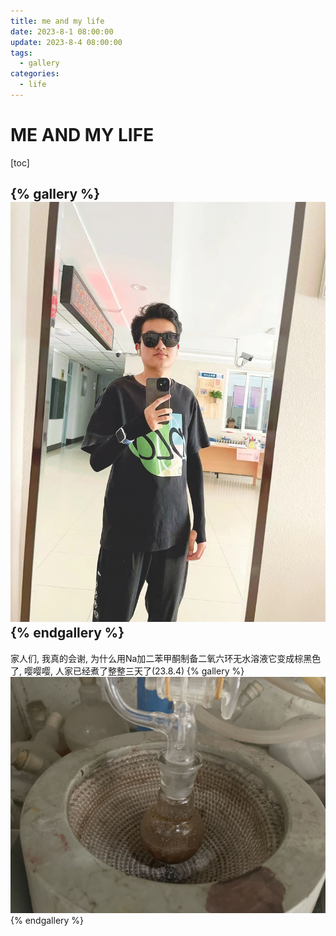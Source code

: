 ```yaml
---
title: me and my life
date: 2023-8-1 08:00:00
update: 2023-8-4 08:00:00
tags:
  - gallery
categories:
  - life
---
```


# ME AND MY LIFE

[toc]

{% gallery %}
![image](/img/野外实习前.jpg)
{% endgallery %}
---

家人们, 我真的会谢, 为什么用Na加二苯甲酮制备二氧六环无水溶液它变成棕黑色了, 
嘤嘤嘤, 人家已经煮了整整三天了(23.8.4)
{% gallery %}
![image](/img/二氧六环.jpg)
{% endgallery %}

